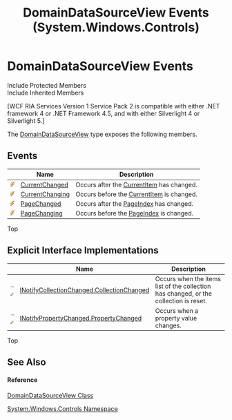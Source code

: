 ﻿---
title: DomainDataSourceView Events (System.Windows.Controls)
TOCTitle: DomainDataSourceView Events
ms:assetid: Events.T:System.Windows.Controls.DomainDataSourceView
ms:mtpsurl: https://msdn.microsoft.com/en-us/library/system.windows.controls.domaindatasourceview_events(v=VS.91)
ms:contentKeyID: 28755648
ms.date: 01/27/2012
mtps_version: v=VS.91
---

# DomainDataSourceView Events

Include Protected Members  
Include Inherited Members  

\[WCF RIA Services Version 1 Service Pack 2 is compatible with either .NET framework 4 or .NET Framework 4.5, and with either Silverlight 4 or Silverlight 5.\]

The [DomainDataSourceView](ff422675\(v=vs.91\).md) type exposes the following members.

## Events

<table>
<thead>
<tr class="header">
<th> </th>
<th>Name</th>
<th>Description</th>
</tr>
</thead>
<tbody>
<tr class="odd">
<td><img src="images\Ff423227.pubevent(en-us,VS.91).gif" title="Public event" alt="Public event" /></td>
<td><a href="ff422915(v=vs.91).md">CurrentChanged</a></td>
<td>Occurs after the <a href="ff423099(v=vs.91).md">CurrentItem</a> has changed.</td>
</tr>
<tr class="even">
<td><img src="images\Ff423227.pubevent(en-us,VS.91).gif" title="Public event" alt="Public event" /></td>
<td><a href="ff423391(v=vs.91).md">CurrentChanging</a></td>
<td>Occurs before the <a href="ff423099(v=vs.91).md">CurrentItem</a> is changed.</td>
</tr>
<tr class="odd">
<td><img src="images\Ff423227.pubevent(en-us,VS.91).gif" title="Public event" alt="Public event" /></td>
<td><a href="ff422839(v=vs.91).md">PageChanged</a></td>
<td>Occurs after the <a href="ff423063(v=vs.91).md">PageIndex</a> has changed.</td>
</tr>
<tr class="even">
<td><img src="images\Ff423227.pubevent(en-us,VS.91).gif" title="Public event" alt="Public event" /></td>
<td><a href="ff422933(v=vs.91).md">PageChanging</a></td>
<td>Occurs before the <a href="ff423063(v=vs.91).md">PageIndex</a> is changed.</td>
</tr>
</tbody>
</table>

Top

## Explicit Interface Implementations

<table>
<thead>
<tr class="header">
<th> </th>
<th>Name</th>
<th>Description</th>
</tr>
</thead>
<tbody>
<tr class="odd">
<td><img src="images\Ff422600.pubinterface(en-us,VS.91).gif" title="Explicit interface implemetation" alt="Explicit interface implemetation" /><img src="images\Gg277298.privevent(en-us,VS.91).gif" title="Private event" alt="Private event" /></td>
<td><a href="ff422560(v=vs.91).md">INotifyCollectionChanged.CollectionChanged</a></td>
<td>Occurs when the items list of the collection has changed, or the collection is reset.</td>
</tr>
<tr class="even">
<td><img src="images\Ff422600.pubinterface(en-us,VS.91).gif" title="Explicit interface implemetation" alt="Explicit interface implemetation" /><img src="images\Gg277298.privevent(en-us,VS.91).gif" title="Private event" alt="Private event" /></td>
<td><a href="ff423237(v=vs.91).md">INotifyPropertyChanged.PropertyChanged</a></td>
<td>Occurs when a property value changes.</td>
</tr>
</tbody>
</table>

Top

## See Also

#### Reference

[DomainDataSourceView Class](ff422675\(v=vs.91\).md)

[System.Windows.Controls Namespace](ms590941\(v=vs.91\).md)

